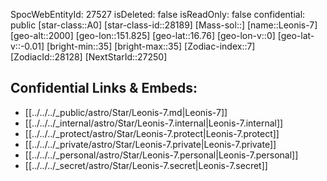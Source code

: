 ﻿---
location: [16.76,-151.825,2000]
type: Star
tags:
- astro/Star

---
SpocWebEntityId: 27527
isDeleted: false
isReadOnly: false
confidential: public
[star-class::A0]
[star-class-id::28189]
[Mass-sol::]
[name::Leonis-7]
[geo-alt::2000]
[geo-lon::151.825]
[geo-lat::16.76]
[geo-lon-v::0]
[geo-lat-v::-0.01]
[bright-min::35]
[bright-max::35]
[Zodiac-index::7]
[ZodiacId::28128]
[NextStarId::27250]



## Confidential Links & Embeds: 
- [[../../../_public/astro/Star/Leonis-7.md|Leonis-7]] 
- [[../../../_internal/astro/Star/Leonis-7.internal|Leonis-7.internal]] 
- [[../../../_protect/astro/Star/Leonis-7.protect|Leonis-7.protect]] 
- [[../../../_private/astro/Star/Leonis-7.private|Leonis-7.private]] 
- [[../../../_personal/astro/Star/Leonis-7.personal|Leonis-7.personal]] 
- [[../../../_secret/astro/Star/Leonis-7.secret|Leonis-7.secret]] 
